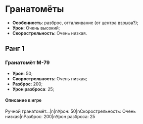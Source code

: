 # Гранатомёты

* **Особенность**: разброс, отталкивание (от центра взрыва?);
* **Урон**: Очень высокий;
* **Скорострельность**: Очень низкая.

## Ранг 1

### Гранатомёт M-79

* **Урон**: 50;
* **Скорострельность**: Очень низкая;
* **Разброс**: 200;
* **Урон разброса**: 25;

#### Описание в игре
Ручной гранатомёт...|n|nУрон: 50|nСкорострельность: Очень низкая|nРазброс: 200|nУрон разброса: 25